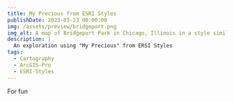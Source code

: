 ```yaml
---
title: My Precious from ESRI Styles
publishDate: 2023-03-23 00:00:00
img: /assets/preview/bridgeport.png
img_alt: A map of Bridgeport Park in Chicago, Illinois in a style similar to JRR Tolkein's fantasy maps, with beige background colors and black inky linework and typography.
description: |
  An exploration using "My Precious" from ERSI Styles
tags:
  - Cartography
  - ArcGIS-Pro
  - ESRI-Styles
---
```


For fun